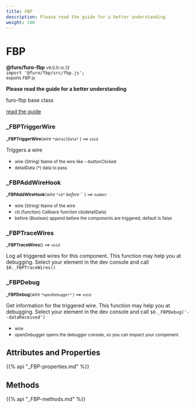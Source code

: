 ```yaml
---
title: FBP
description: Please read the guide for a better understanding
weight: 100
---
```


# FBP

**@furo/furo-fbp** <small>v6.0.0-rc.12</small>
<br>`import '@furo/fbp/src/fbp.js';`<small>
<br>exports *FBP* js</small>


**Please read the guide for a better understanding**

furo-fbp base class

[read the guide](https://fbp.furo.pro/)


### **_FBPTriggerWire**
<small>**_FBPTriggerWire**(*wire* `` *detailData* `` ) ⟹ `void`</small>

Triggers a wire

- <small>wire (String) Name of the wire like --buttonClicked</small>
- <small>detailData (*) data to pass</small>


### **_FBPAddWireHook**
<small>**_FBPAddWireHook**(*wire* `` *cb* `` *before* `` ) ⟹ `number`</small>



- <small>wire (String) Name of the wire</small>
- <small>cb (function) Callback function cb(detailData)</small>
- <small>before (Boolean) append before the components are triggered, default is false</small>


### **_FBPTraceWires**
<small>**_FBPTraceWires**() ⟹ `void`</small>

Log all triggered wires for this component. This function may help you at debugging.
Select your element in the dev console and call `$0._FBPTraceWires()`



### **_FBPDebug**
<small>**_FBPDebug**(*wire* `` *openDebugger* `` ) ⟹ `void`</small>

Get information for the triggered wire. This function may help you at debugging.
Select your element in the dev console and call `$0._FBPDebug('--dataReceived')`

- <small>wire </small>
- <small>openDebugger opens the debugger console, so you can inspect your component.</small>

## Attributes and Properties
{{% api "_FBP-properties.md" %}}






















## Methods
{{% api "_FBP-methods.md" %}}


















